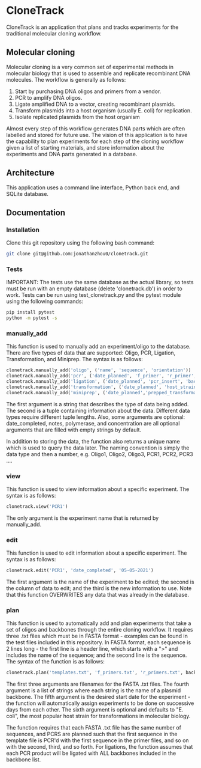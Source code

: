 # CloneTrack
CloneTrack is an application that plans and tracks experiments for the traditional molecular cloning workflow.

## Molecular cloning
Molecular cloning is a very common set of experimental methods in molecular biology that is used to assemble and replicate recombinant DNA molecules. The workflow is generally as follows:

1. Start by purchasing DNA oligos and primers from a vendor.
2. PCR to amplify DNA oligos.
3. Ligate amplified DNA to a vector, creating recombinant plasmids.
4. Transform plasmids into a host organism (usually E. coli) for replication.
5. Isolate replicated plasmids from the host organism

Almost every step of this workflow generates DNA parts which are often labelled and stored for future use. The vision of this application is to have the capability to plan experiments for each step of the cloning workflow given a list of starting materials, and store information about the experiments and DNA parts generated in a database.

## Architecture
This application uses a command line interface, Python back end, and SQLite database.

## Documentation

### Installation

Clone this git repository using the following bash command:

```bash
git clone git@github.com:jonathanzhou0/clonetrack.git
```

### Tests

IMPORTANT: The tests use the same database as the actual library, so tests must be run with an empty database (delete 'clonetrack.db') in order to work. Tests can be run using test_clonetrack.py and the pytest module using the following commands:

```bash
pip install pytest
python -m pytest -s
```

### manually_add

This function is used to manually add an experiment/oligo to the database. There are five types of data that are supported: Oligo, PCR, Ligation, Transformation, and Miniprep. The syntax is as follows:

```python
clonetrack.manually_add('oligo', ('name', 'sequence', 'orientation'))
clonetrack.manually_add('pcr', ('date_planned', 'f_primer', 'r_primer', 'oligo_template', 'date_completed', 'notes', 'polymerase'))
clonetrack.manually_add('ligation', ('date_planned', 'pcr_insert', 'backbone', 'date_completed', 'notes'))
clonetrack.manually_add('transformation', ('date_planned', 'host_strain', 'plasmid', 'date_completed', 'notes'))
clonetrack.manually_add('miniprep', ('date_planned','prepped_transformation', 'date_completed', 'notes', 'concentration'))
```

The first argument is a string that describes the type of data being added. The second is a tuple containing information about the data. Different data types require different tuple lengths. Also, some arguments are optional: date_completed, notes, polymerase, and concentration are all optional arguments that are filled with empty strings by default.

In addition to storing the data, the function also returns a unique name which is used to query the data later. The naming convention is simply the data type and then a number, e.g. Oligo1, Oligo2, Oligo3, PCR1, PCR2, PCR3 ....

### view

This function is used to view information about a specific experiment. The syntax is as follows:

```python
clonetrack.view('PCR1')
```

The only argument is the experiment name that is returned by manually_add.

### edit

This function is used to edit information about a specific experiment. The syntax is as follows:

```python
clonetrack.edit('PCR1', 'date_completed', '05-05-2021')
```

The first argument is the name of the experiment to be edited; the second is the column of data to edit; and the third is the new information to use. Note that this function OVERWRITES any data that was already in the database.

### plan

This function is used to automatically add and plan experiments that take a set of oligos and backbones through the entire cloning workflow. It requires three .txt files which must be in FASTA format - examples can be found in the test files included in this repository. In FASTA format, each sequence is 2 lines long - the first line is a header line, which starts with a ">" and includes the name of the sequence; and the second line is the sequence. The syntax of the function is as follows:

```python
clonetrack.plan('templates.txt', 'f_primers.txt', 'r_primers.txt', backbones_list, start_date, host_strain)
```

The first three arguments are filenames for the FASTA .txt files. The fourth argument is a list of strings where each string is the name of a plasmid backbone. The fifth argument is the desired start date for the experiment - the function will automatically assign experiments to be done on successive days from each other. The sixth argument is optional and defaults to "E. coli", the most popular host strain for transformations in molecular biology.

The function requires that each FASTA .txt file has the same number of sequences, and PCRS are planned such that the first sequence in the template file is PCR'd with the first sequence in the primer files, and so on with the second, third, and so forth. For ligations, the function assumes that each PCR product will be ligated with ALL backbones included in the backbone list.